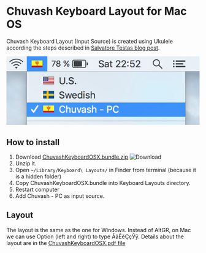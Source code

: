 # Chuvash Keyboard Layout for Mac OS
Chuvash Keyboard Layout (Input Source) is created using Ukulele according the steps described in [Salvatore Testas blog post](https://saltesta.com/hack/customizing-mac-input-source-icon/).


![Choosing Chuvash Input source](screenshots/cv-kbd-mac-000.png?raw=true)

## How to install
1. Download [ChuvashKeyboardOSX.bundle.zip](ChuvashKeyboardOSX.bundle.zip?raw=true) ![Download](screenshots/cv-kbd/mac-001.png?raw=true)
1. Unzip it.
1. Open `~/Library/Keyboard\ Layouts/` in Finder from terminal (because it is a hidden folder)
1. Copy ChuvashKeyboardOSX.bundle into Keyboard Layouts directory.
1. Restart computer
1. Add Chuvash - PC as input source. 

## Layout

The layout is the same as the one for Windows. Instead of AltGR, on Mac we can use Option (left and right) to type ӐӑӖӗҪҫӲӳ. Details about the layout are in the [ChuvashKeyboardOSX.pdf file](ChuvashKeyboardOSX.pdf)
